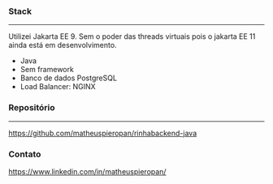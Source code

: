 ### Stack
------------
Utilizei Jakarta EE 9. Sem o poder das threads virtuais pois o jakarta EE 11 ainda está em desenvolvimento.
- Java
- Sem framework
- Banco de dados PostgreSQL
- Load Balancer: NGINX

### Repositório
------------
https://github.com/matheuspieropan/rinhabackend-java

### Contato

https://www.linkedin.com/in/matheuspieropan/